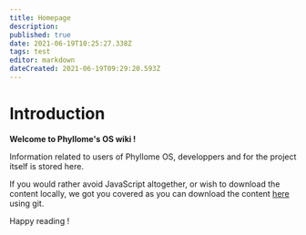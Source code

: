 ```yaml
---
title: Homepage
description: 
published: true
date: 2021-06-19T10:25:27.338Z
tags: test
editor: markdown
dateCreated: 2021-06-19T09:29:20.593Z
---
```


# Introduction

**Welcome to Phyllome's OS wiki !**

Information related to users of Phyllome OS, developpers and for the project itself is stored here.

If you would rather avoid JavaScript altogether, or wish to download the content locally, we got you covered as you can download the content [here](https://git.phyllo.me/home/wiki) using git. 

Happy reading !
